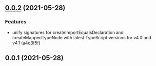 ## [0.0.2](https://github.com/wessberg/compatfactory/compare/v0.0.1...v0.0.2) (2021-05-28)

### Features

- unify signatures for createImportEqualsDeclaration and createMappedTypeNode with latest TypeScript versions for v4.0 and v4.1 ([a4e3f5f](https://github.com/wessberg/compatfactory/commit/a4e3f5f9b04108f0c1d188ed6a3d5eff689aff09))

## 0.0.1 (2021-05-28)
